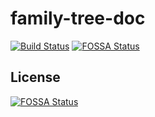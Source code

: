 # family-tree-doc

[![Build Status](https://travis-ci.org/fredliang44/family-tree-doc.svg?branch=master)](https://travis-ci.org/fredliang44/family-tree-doc) [![FOSSA Status](https://app.fossa.io/api/projects/git%2Bgithub.com%2Ffredliang44%2Ffamily-tree-doc.svg?type=shield)](https://app.fossa.io/projects/git%2Bgithub.com%2Ffredliang44%2Ffamily-tree-doc?ref=badge_shield)


## License
[![FOSSA Status](https://app.fossa.io/api/projects/git%2Bgithub.com%2Ffredliang44%2Ffamily-tree-doc.svg?type=large)](https://app.fossa.io/projects/git%2Bgithub.com%2Ffredliang44%2Ffamily-tree-doc?ref=badge_large)